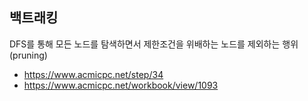 ## 백트래킹
DFS를 통해 모든 노드를 탐색하면서 제한조건을 위배하는 노드를 제외하는 행위 (pruning)  

- https://www.acmicpc.net/step/34
- https://www.acmicpc.net/workbook/view/1093